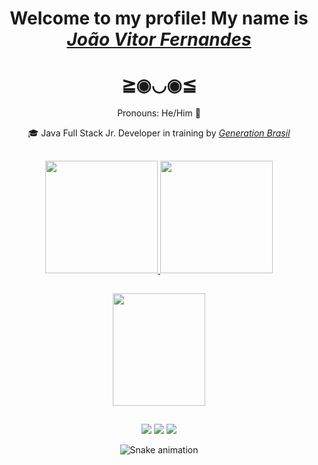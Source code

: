 <div>
  <h1 align="center">Welcome to my profile! My name is <a href="https://www.linkedin.com/in/jo%C3%A3o-vitor-carvalho-fernandes-da-silva-6301b9187/"><i>João Vitor Fernandes</i></a>
   <h1 align="center"> ≧◉◡◉≦</h1>
  <p align="center">Pronouns: He/Him 🌻 </h2>
</div>

<div>
  <p align="center">🎓 Java Full Stack Jr. Developer in training by <a href="https://brazil.generation.org/"><i>Generation Brasil</i></a> 
  </a><br>
</div>
  
##

<div align="center">
  <a href="https://github.com/joaocfvitor">
  <img height="180em" src="https://github-readme-stats.vercel.app/api?username=joaocfvitor&show_icons=true&theme=dark&include_all_commits=true&count_private=true"/>
  <img height="180em" src="https://github-readme-stats.vercel.app/api/top-langs/?username=joaocfvitor&layout=compact&langs_count=7&theme=dark"/>
    
##
    
 <img align="center" width="148" height="180" src="https://media1.tenor.com/images/68e8337fb4eb7e40645d832c64762a8b/tenor.gif?itemid=19443613">

 ##
  
<div> 
  <a href="https://instagram.com/joaocfvitor" target="_blank"><img src="https://img.shields.io/badge/-Instagram-%23E4405F?style=for-the-badge&logo=instagram&logoColor=white" target="_blank"></a>
 <a href="João Fernandes#5214" target="_blank"><img src="https://img.shields.io/badge/Discord-7289DA?style=for-the-badge&logo=discord&logoColor=white" target="_blank"></a> 
  <a href="https://www.linkedin.com/in/jo%C3%A3o-vitor-carvalho-fernandes-da-silva-6301b9187/" target="_blank"><img src="https://img.shields.io/badge/-LinkedIn-%230077B5?style=for-the-badge&logo=linkedin&logoColor=white" target="_blank"></a> 
 
  ![Snake animation](https://github.com/joaocfvitor/joaocfvitor/blob/output/github-contribution-grid-snake.svg)
 
</div>
